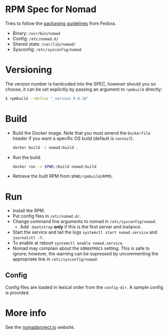 # RPM Spec for Nomad

Tries to follow the [packaging guidelines](https://fedoraproject.org/wiki/Packaging:Guidelines) from Fedora.

* Binary: `/usr/bin/nomad`
* Config: `/etc/nomad.d/`
* Shared state: `/var/lib/nomad/`
* Sysconfig: `/etc/sysconfig/nomad`

# Versioning

The version number is hardcoded into the SPEC, however should you so choose, it can be set explicitly by passing an argument to `rpmbuild` directly:

```bash
$ rpmbuild --define "_version 0.8.10"
```

# Build

* Build the Docker image. Note that you must amend the `Dockerfile` header if you want a specific OS build (default is `centos7`).
    ```bash
    docker build -t nomad:build .
    ```

* Run the build.
    ```bash
    docker run -v $PWD:/build nomad:build
    ```

* Retrieve the built RPM from `$PWD/rpmbuild/RPMS`.

# Run

* Install the RPM.
* Put config files in `/etc/nomad.d/`.
* Change command line arguments to nomad in `/etc/sysconfig/nomad`.
  * Add `-bootstrap` **only** if this is the first server and instance.
* Start the service and tail the logs `systemctl start nomad.service` and `journalctl -f`.
* To enable at reboot `systemctl enable nomad.service`.
* Nomad may complain about the `GOMAXPROCS` setting. This is safe to ignore;
however, the warning can be supressed by uncommenting the appropriate line in
`/etc/sysconfig/nomad`.

## Config

Config files are loaded in lexical order from the `config-dir`. A
sample config is provided.

# More info

See the [nomadproject.io](https://www.nomadproject.io) website.
